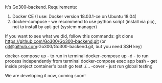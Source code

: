 It's Go300-backend. Requirements:
1) Docker CE (I use: Docker version 18.03.1-ce on Ubuntu 18.04)
2) docker-compose - we recommend to use python script (install via pip), not to install by apt-get (system manager)

If you want to see what we did, follow this commands:
git clone https://github.com/Go300/Go300-backend.git (or git@github.com:Go300/Go300-backend.git, but you need SSH key)

docker-compose up - to run in terminal
docker-compose up -d - to run process independently from terminal
docker-compose exec app bash - get inside project container's bash
go test ./... -cover - just run global testing

We are developing it now, coming soon!